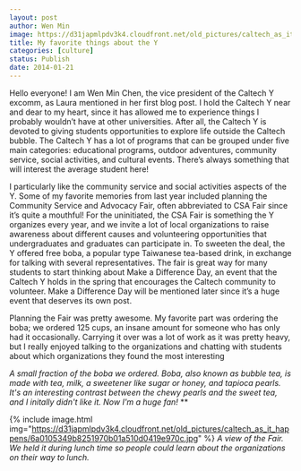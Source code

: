 ```yaml
---
layout: post
author: Wen Min
image: https://d31japmlpdv3k4.cloudfront.net/old_pictures/caltech_as_it_happens/6a0105349b8251970b01a510d03801970c.jpg
title: My favorite things about the Y
categories: [culture]
status: Publish
date: 2014-01-21
---
```


Hello everyone! I am Wen Min Chen, the vice president of the Caltech Y excomm, as Laura mentioned in her first blog post. I hold the Caltech Y near and dear to my heart, since it has allowed me to experience things I probably wouldn’t have at other universities. After all, the Caltech Y is devoted to giving students opportunities to explore life outside the Caltech bubble. The Caltech Y has a lot of programs that can be grouped under five main categories: educational programs, outdoor adventures, community service, social activities, and cultural events. There’s always something that will interest the average student here!

I particularly like the community service and social activities aspects of the Y. Some of my favorite memories from last year included planning the Community Service and Advocacy Fair, often abbreviated to CSA Fair since it’s quite a mouthful! For the uninitiated, the CSA Fair is something the Y organizes every year, and we invite a lot of local organizations to raise awareness about different causes and volunteering opportunities that undergraduates and graduates can participate in. To sweeten the deal, the Y offered free boba, a popular type Taiwanese tea-based drink, in exchange for talking with several representatives. The fair is great way for many students to start thinking about Make a Difference Day, an event that the Caltech Y holds in the spring that encourages the Caltech community to volunteer. Make a Difference Day will be mentioned later since it’s a huge event that deserves its own post.

Planning the Fair was pretty awesome. My favorite part was ordering the boba; we ordered 125 cups, an insane amount for someone who has only had it occasionally. Carrying it over was a lot of work as it was pretty heavy, but I really enjoyed talking to the organizations and chatting with students about which organizations they found the most interesting

*A small fraction of the boba we ordered. Boba, also known as bubble tea, is made with tea, milk, a sweetener like sugar or honey, and tapioca pearls. It's an interesting contrast between the chewy pearls and the sweet tea, and I initally didn't like it. Now I'm a huge fan!*
**


{% include image.html img="https://d31japmlpdv3k4.cloudfront.net/old_pictures/caltech_as_it_happens/6a0105349b8251970b01a510d0419e970c.jpg" %}
*A view of the Fair. We held it during lunch time so people could learn about the organizations on their way to lunch.*
